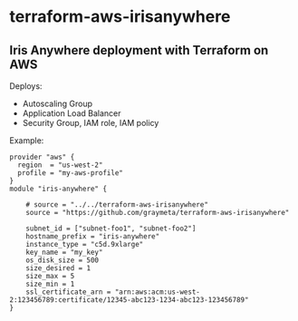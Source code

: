 # terraform-aws-irisanywhere

## Iris Anywhere deployment with Terraform on AWS

Deploys:

- Autoscaling Group
- Application Load Balancer
- Security Group, IAM role, IAM policy


Example:

```
provider "aws" {
  region  = "us-west-2"
  profile = "my-aws-profile"
}
module "iris-anywhere" {

    # source = "../../terraform-aws-irisanywhere"
    source = "https://github.com/graymeta/terraform-aws-irisanywhere"

    subnet_id = ["subnet-foo1", "subnet-foo2"]
    hostname_prefix = "iris-anywhere"
    instance_type = "c5d.9xlarge"
    key_name = "my_key"
    os_disk_size = 500
    size_desired = 1
    size_max = 5
    size_min = 1
    ssl_certificate_arn = "arn:aws:acm:us-west-2:123456789:certificate/12345-abc123-1234-abc123-123456789"
}
```
